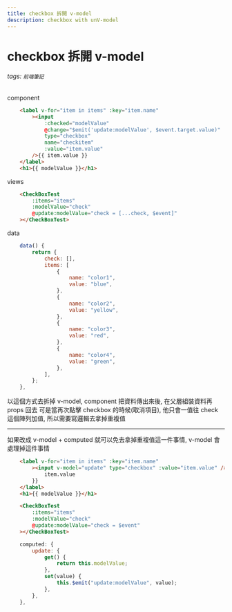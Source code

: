 ```yaml
---
title: checkbox 拆開 v-model
description: checkbox with unV-model
---
```


# checkbox 拆開 v-model

###### tags: `前端筆記`

component
```html
    <label v-for="item in items" :key="item.name"
        ><input
            :checked="modelValue"
            @change="$emit('update:modelValue', $event.target.value)"
            type="checkbox"
            name="checkitem"
            :value="item.value"
        />{{ item.value }}
    </label>
    <h1>{{ modelValue }}</h1>
```
views
```html
    <CheckBoxTest
        :items="items"
        :modelValue="check"
        @update:modelValue="check = [...check, $event]"
    ></CheckBoxTest>
```

data
```js
    data() {
        return {
            check: [],
            items: [
                {
                    name: "color1",
                    value: "blue",
                },
                {
                    name: "color2",
                    value: "yellow",
                },
                {
                    name: "color3",
                    value: "red",
                },
                {
                    name: "color4",
                    value: "green",
                },
            ],
        };
    },
```

以這個方式去拆掉 v-model, component 把資料傳出來後, 在父層組裝資料再 props 回去
可是當再次點擊 checkbox 的時候(取消項目), 他只會一值往 check 這個陣列加值, 所以需要寫邏輯去拿掉重複值

---

如果改成 v-model + computed 就可以免去拿掉重複值這一件事情, v-model 會處理掉這件事情
```html
    <label v-for="item in items" :key="item.name"
        ><input v-model="update" type="checkbox" :value="item.value" />{{
            item.value
        }}
    </label>
    <h1>{{ modelValue }}</h1>
```

```html
    <CheckBoxTest
        :items="items"
        :modelValue="check"
        @update:modelValue="check = $event"
    ></CheckBoxTest>
```

```js
    computed: {
        update: {
            get() {
                return this.modelValue;
            },
            set(value) {
                this.$emit("update:modelValue", value);
            },
        },
    },
```
